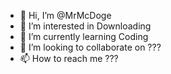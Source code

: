 - 👋 Hi, I’m @MrMcDoge
- 👀 I’m interested in Downloading
- 🌱 I’m currently learning Coding
- 💞️ I’m looking to collaborate on ???
- 📫 How to reach me ???

<!---
MrMcDoge/MrMcDoge is a ✨ special ✨ repository because its `README.md` (this file) appears on your GitHub profile.
You can click the Preview link to take a look at your changes.
--->
